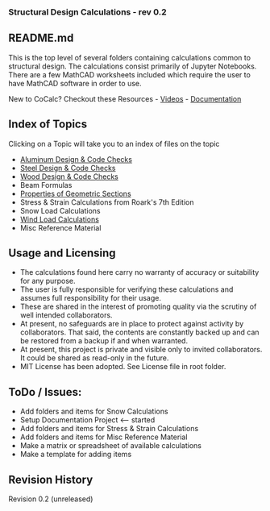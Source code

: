### Structural Design Calculations - rev 0.2
## README.md

This is the top level of several folders containing calculations common to
structural design. The calculations consist primarily of Jupyter Notebooks.
There are a few MathCAD worksheets included which require the user to have
MathCAD software in order to use.


New to CoCalc? Checkout these Resources -
[Videos](https://github.com/sagemathinc/cocalc/wiki/TalksAndVideos) -
[Documentation](https://cocalc.com/help?session=default)

## Index of Topics

Clicking on a Topic will take you to an index of files on the topic

-   [Aluminum Design & Code Checks](./Aluminum/README.md)
-   [Steel Design & Code Checks](./Steel/README.md)
-   [Wood Design & Code Checks](./Wood/README.md)
-   Beam Formulas  
-   [Properties of Geometric
    Sections](./Properties_of_Geometric_Sections/README.md)
-   Stress & Strain Calculations from Roark's 7th Edition
-   Snow Load Calculations
-   [Wind Load Calculations](./Wind/README.md)
-   Misc Reference Material

Usage and Licensing
-------------------

-   The calculations found here carry no warranty of accuracy or suitability for
    any purpose.
-   The user is fully responsible for verifying these calculations and assumes
    full responsibility for their usage.
-   These are shared in the interest of promoting quality via the scrutiny of
    well intended collaborators.
-   At present, no safeguards are in place to protect against activity by
    collaborators. That said, the contents are constantly backed up and can be
    restored from a backup if and when warranted.
-   At present, this project is private and visible only to invited
    collaborators. It could be shared as read-only in the future.
-   MIT License has been adopted. See License file in root folder.

ToDo / Issues:
--------------

-   Add folders and items for Snow Calculations
-   Setup Documentation Project <-- started
-   Add folders and items for Stress & Strain Calculations
-   Add folders and items for Misc Reference Material
-   Make a matrix or spreadsheet of available calculations
-   Make a template for adding items

Revision History
----------------

Revision 0.2 (unreleased)
